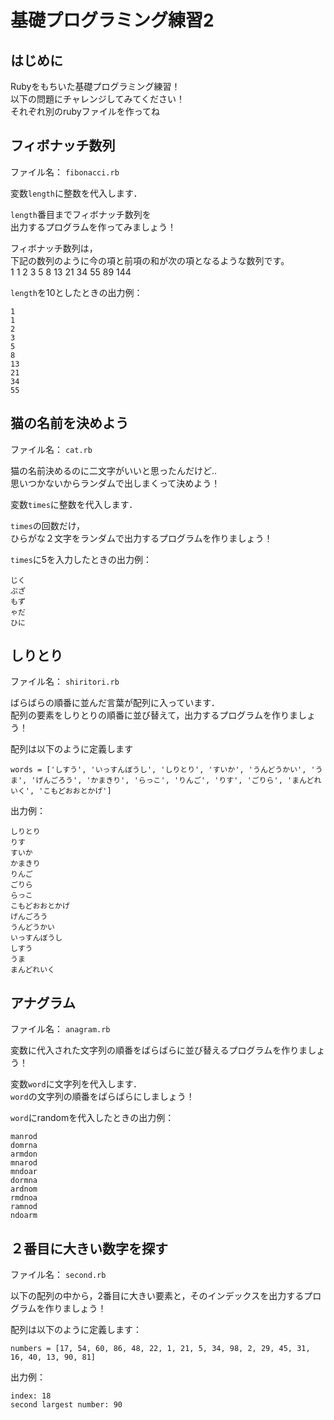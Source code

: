 # 基礎プログラミング練習2
## はじめに
Rubyをもちいた基礎プログラミング練習！  
以下の問題にチャレンジしてみてください！  
それぞれ別のrubyファイルを作ってね  
## フィボナッチ数列
ファイル名： `fibonacci.rb`  

変数`length`に整数を代入します．  

`length`番目までフィボナッチ数列を  
出力するプログラムを作ってみましょう！

フィボナッチ数列は，  
下記の数列のように今の項と前項の和が次の項となるような数列です。  
1 1 2 3 5 8 13 21 34 55 89 144  
  
`length`を10としたときの出力例：
```
1
1
2
3
5
8
13
21
34
55
```

## 猫の名前を決めよう
ファイル名： `cat.rb`  

猫の名前決めるのに二文字がいいと思ったんだけど..  
思いつかないからランダムで出しまくって決めよう！  

変数`times`に整数を代入します．

`times`の回数だけ，  
ひらがな２文字をランダムで出力するプログラムを作りましょう！  

`times`に5を入力したときの出力例：
```
じく
ぷざ
もず
ゃだ
ひに
```


## しりとり
ファイル名： `shiritori.rb`  

ばらばらの順番に並んだ言葉が配列に入っています．  
配列の要素をしりとりの順番に並び替えて，出力するプログラムを作りましょう！  

配列は以下のように定義します  
```
words = ['しすう', 'いっすんぼうし', 'しりとり', 'すいか', 'うんどうかい', 'うま', 'げんごろう', 'かまきり', 'らっこ', 'りんご', 'りす', 'ごりら', 'まんどれいく', 'こもどおおとかげ']
```

出力例：  
```
しりとり
りす
すいか
かまきり
りんご
ごりら
らっこ
こもどおおとかげ
げんごろう
うんどうかい
いっすんぼうし
しすう
うま
まんどれいく
```

## アナグラム
ファイル名： `anagram.rb`  

変数に代入された文字列の順番をばらばらに並び替えるプログラムを作りましょう！  

変数`word`に文字列を代入します．  
`word`の文字列の順番をばらばらにしましょう！  

`word`にrandomを代入したときの出力例：  
```
manrod
domrna
armdon
mnarod
mndoar
dormna
ardnom
rmdnoa
ramnod
ndoarm
```
## ２番目に大きい数字を探す
ファイル名： `second.rb`

以下の配列の中から，2番目に大きい要素と，そのインデックスを出力するプログラムを作りましょう！

配列は以下のように定義します：  
```
numbers = [17, 54, 60, 86, 48, 22, 1, 21, 5, 34, 98, 2, 29, 45, 31, 16, 40, 13, 90, 81]
```

出力例：  
```
index: 18
second largest number: 90
```
